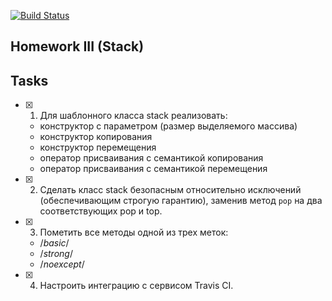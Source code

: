 [![Build Status](https://travis-ci.org/ZolbergN/STACK_03.svg?branch=master)](https://travis-ci.org/ZolbergN/STACK_03)
## Homework III (Stack)

## Tasks
- [X] 1. Для шаблонного класса stack реализовать:
	- конструктор с параметром (размер выделяемого массива)
	- конструктор копирования
	- конструктор перемещения
	- оператор присваивания с семантикой копирования
	- оператор присваивания с семантикой перемещения

- [X] 2. Сделать класс stack безопасным относительно исключений (обеспечивающим строгую гарантию), заменив метод `pop` на два соответствующих pop и top.

- [X] 3. Пометить все методы одной из трех меток:
	- /*basic*/
	- /*strong*/
	- /*noexcept*/

- [X] 4. Настроить интеграцию с сервисом Travis CI.
